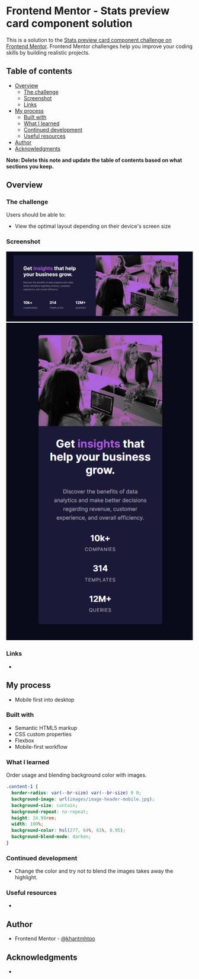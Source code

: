 # Frontend Mentor - Stats preview card component solution

This is a solution to the [Stats preview card component challenge on Frontend Mentor](https://www.frontendmentor.io/challenges/stats-preview-card-component-8JqbgoU62). Frontend Mentor challenges help you improve your coding skills by building realistic projects.

## Table of contents

- [Overview](#overview)
  - [The challenge](#the-challenge)
  - [Screenshot](#screenshot)
  - [Links](#links)
- [My process](#my-process)
  - [Built with](#built-with)
  - [What I learned](#what-i-learned)
  - [Continued development](#continued-development)
  - [Useful resources](#useful-resources)
- [Author](#author)
- [Acknowledgments](#acknowledgments)

**Note: Delete this note and update the table of contents based on what sections you keep.**

## Overview

### The challenge

Users should be able to:

- View the optimal layout depending on their device's screen size

### Screenshot

![fullScreen](./screenshots/fullScreen.PNG)
![mobileScreen](./screenshots/mobileScreen.PNG)

### Links

-

## My process

- Mobile first into desktop

### Built with

- Semantic HTML5 markup
- CSS custom properties
- Flexbox
- Mobile-first workflow

### What I learned

Order usage and blending background color with images.

```css
.content-1 {
  border-radius: var(--br-size) var(--br-size) 0 0;
  background-image: url(images/image-header-mobile.jpg);
  background-size: contain;
  background-repeat: no-repeat;
  height: 24.99rem;
  width: 100%;
  background-color: hsl(277, 64%, 61%, 0.95);
  background-blend-mode: darken;
}
```

### Continued development

- Change the color and try not to blend the images takes away the highlight.

### Useful resources

-

## Author

- Frontend Mentor - [@khantmhtoo](https://www.frontendmentor.io/profile/khantmhtoo)

## Acknowledgments

-
